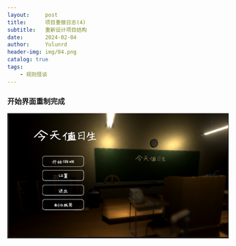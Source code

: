 ```yaml
---
layout:     post
title:      项目重做日志(4)
subtitle:   重新设计项目结构
date:       2024-02-04
author:     Yulunrd
header-img: img/04.png
catalog: true
tags:
    - 规则怪谈
---
```



### 开始界面重制完成

![avatar](/img-post/04.png)  



  
